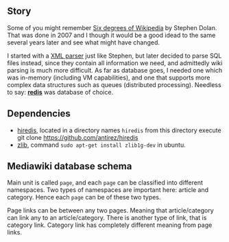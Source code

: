 
Story
-----

Some of you might remember [Six degrees of Wikipedia](http://www.netsoc.tcd.ie/~mu/wiki/) by Stephen Dolan. That was done in 2007 and I though it would be a good idead to the same several years later and see what might have changed.

I started with a [XML parser](https://github.com/emiraga/wikigraph/blob/f4ee89d28efc93f4b44d7ccea4b036aa3db806f6/xmlparse.py) just like Stephen, but later decided to parse SQL files instead, since they contain all information we need, and admittedly wiki parsing is much more difficult. As far as database goes, I needed one which was in-memory (including VM capabilities), and one that supports more complex data structures such as queues (distributed processing). Needless to say: [**redis**](http://redis.io/) was database of choice.

Dependencies
------------
* [hiredis](https://github.com/antirez/hiredis), located in a directory names `hiredis` from this directory execute
    git clone https://github.com/antirez/hiredis
* [zlib](http://zlib.net/), command `sudo apt-get install zlib1g-dev` in ubuntu.


Mediawiki database schema
-------------------------

Main unit is called `page`, and each `page` can be classified into different namespaces. Two types of namespaces are important here: article and category. Hence each `page` can be of these two types.

Page links can be between any two pages. Meaning that article/category can link any to an article/category. There is another type of link, that is category link. Category link has completely different meaning from page links.


